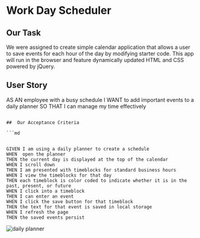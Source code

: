 # Work Day Scheduler

## Our Task

We were assigned to create simple calendar application that allows a user to save events for each hour of the day by modifying starter code. This app will run in the browser and feature dynamically updated HTML and CSS powered by jQuery.


## User Story


AS AN employee with a busy schedule
I WANT to add important events to a daily planner
SO THAT I can manage my time effectively
```

##  Our Acceptance Criteria

```md


GIVEN I am using a daily planner to create a schedule
WHEN  open the planner
THEN the current day is displayed at the top of the calendar
WHEN I scroll down
THEN I am presented with timeblocks for standard business hours
WHEN I view the timeblocks for that day
THEN each timeblock is color coded to indicate whether it is in the past, present, or future
WHEN I click into a timeblock
THEN I can enter an event
WHEN I click the save button for that timeblock
THEN the text for that event is saved in local storage
WHEN I refresh the page
THEN the saved events persist
```


![daily planner](https://user-images.githubusercontent.com/79925523/130670776-b613cbd4-bf02-419a-8817-b67ca1ce0922.PNG)


